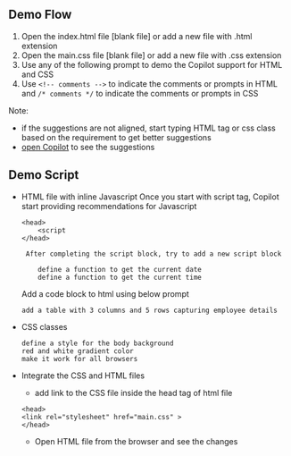 
## Demo Flow

1. Open the index.html file [blank file] or add a new file with .html extension
2. Open the main.css file [blank file] or add a new file with .css extension
3. Use any of the following prompt to demo the Copilot support for HTML and CSS 
4. Use ```<!-- comments -->``` to indicate the comments or prompts in HTML and ```/* comments */``` to indicate the comments or prompts in CSS

Note: 
- if the suggestions are not aligned, start typing HTML tag or css class based on the requirement to get better suggestions
- [open Copilot](https://docs.github.com/en/copilot/getting-started-with-github-copilot/getting-started-with-github-copilot-in-visual-studio-code#seeing-multiple-suggestions-in-a-new-tab) to see the suggestions


## Demo Script

- HTML file with inline Javascript
Once you start with script tag, Copilot start providing recommendations for Javascript

    ```
    <head>       
        <script 
    </head>

     After completing the script block, try to add a new script block

        define a function to get the current date
        define a function to get the current time 
    ```

   Add a code block to html using below prompt
 
  ```
  add a table with 3 columns and 5 rows capturing employee details
  ```
  
- CSS classes

    ```
    define a style for the body background
    red and white gradient color
    make it work for all browsers
    ```

- Integrate the CSS and HTML files
   - add link to the CSS file inside the head tag of html file

    ```
    <head>
    <link rel="stylesheet" href="main.css" >
    </head>
    ```
   - Open HTML file from the browser and see the changes
